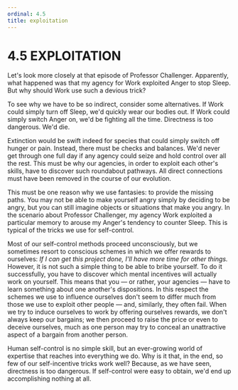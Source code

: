 ```yaml
---
ordinal: 4.5
title: exploitation
---
```


# 4.5 EXPLOITATION

Let's look more closely at that episode of Professor Challenger. Apparently, what happened was that my agency for Work exploited Anger to stop Sleep. But why should Work use such a devious trick?

To see why we have to be so indirect, consider some alternatives. If Work could simply turn off Sleep, we'd quickly wear our bodies out. If Work could simply switch Anger on, we'd be fighting all the time. Directness is too dangerous. We'd die.

Extinction would be swift indeed for species that could simply switch off hunger or pain. Instead, there must be checks and balances. We'd never get through one full day if any agency could seize and hold control over all the rest. This must be why our agencies, in order to exploit each other's skills, have to discover such roundabout pathways. All direct connections must have been removed in the course of our evolution.

This must be one reason why we use fantasies: to provide the missing paths. You may not be able to make yourself angry simply by deciding to be angry, but you can still imagine objects or situations that make you angry. In the scenario about Professor Challenger, my agency Work exploited a particular memory to arouse my Anger's tendency to counter Sleep. This is typical of the tricks we use for self-control.

Most of our self-control methods proceed unconsciously, but we sometimes resort to conscious schemes in which we offer rewards to ourselves: <em>If I can get this project done, I'll have more time for other things.</em> However, it is not such a simple thing to be able to bribe yourself. To do it successfully, you have to discover which mental incentives will actually work on yourself. This means that you &mdash; or rather, your agencies &mdash; have to learn something about one another's dispositions. In this respect the schemes we use to influence ourselves don't seem to differ much from those we use to exploit other people &mdash; and, similarly, they often fail. When we try to induce ourselves to work by offering ourselves rewards, we don't always keep our bargains; we then proceed to raise the price or even to deceive ourselves, much as one person may try to conceal an unattractive aspect of a bargain from another person.

Human self-control is no simple skill, but an ever-growing world of expertise that reaches into everything we do. Why is it that, in the end, so few of our self-incentive tricks work well? Because, as we have seen, directness is too dangerous. If self-control were easy to obtain, we'd end up accomplishing nothing at all.
